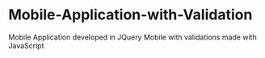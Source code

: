 # Mobile-Application-with-Validation
Mobile Application developed in JQuery Mobile with validations made with JavaScript

